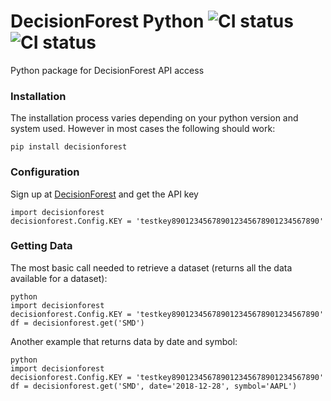 # DecisionForest Python ![CI status](https://img.shields.io/badge/DecisionForest-v1.1.1-blue.svg) ![CI status](https://img.shields.io/badge/build-passing-brightgreen.svg)

Python package for DecisionForest API access

### Installation

The installation process varies depending on your python version and system used. However in most cases the following should work:

```
pip install decisionforest
```

### Configuration

Sign up at [DecisionForest](https://www.decisionforest.com/) and get the API key

```
import decisionforest
decisionforest.Config.KEY = 'testkey890123456789012345678901234567890'
```

### Getting Data

The most basic call needed to retrieve a dataset (returns all the data available for a dataset):

```
python
import decisionforest
decisionforest.Config.KEY = 'testkey890123456789012345678901234567890'
df = decisionforest.get('SMD')
```

Another example that returns data by date and symbol:

```
python
import decisionforest
decisionforest.Config.KEY = 'testkey890123456789012345678901234567890'
df = decisionforest.get('SMD', date='2018-12-28', symbol='AAPL')
```
